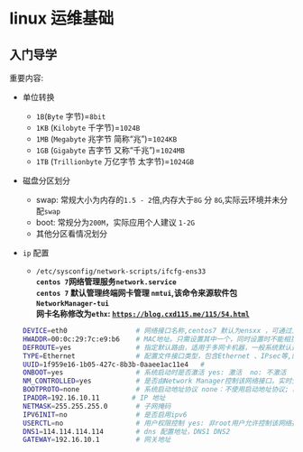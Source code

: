 # linux 运维基础 

## 入门导学
重要内容:  
- 单位转换  
    - `1B`(`Byte` 字节)=`8bit`  
    - `1KB` (`Kilobyte` 千字节)=`1024B`  
    - `1MB` (`Megabyte` 兆字节 简称“兆”)=`1024KB`  
    - `1GB` (`Gigabyte` 吉字节 又称“千兆”)=`1024MB`    
    - `1TB` (`Trillionbyte` 万亿字节 太字节)=`1024GB`  

- 磁盘分区划分  
    - swap: 常规大小为内存的`1.5 - 2`倍,内存大于`8G` 分 `8G`,实际云环境并未分配`swap`  
    - boot: 常规分为`200M`，实际应用个人建议 `1-2G`   
    - 其他分区看情况划分  

- `ip` 配置  
    - `/etc/sysconfig/network-scripts/ifcfg-ens33`  
    **`centos 7`网络管理服务`network.service`**  
    **`centos 7` 默认管理终端网卡管理 `nmtui`,该命令来源软件包`NetworkManager-tui`**   
    **网卡名称修改为`ethx`: [`https://blog.cxd115.me/115/54.html`](https://blog.cxd115.me/115/54.html)**  
    ```bash
    DEVICE=eth0                 # 网络接口名称,centos7 默认为ensxx ，可通过上诉方法修改为ethx 
    HWADDR=00:0c:29:7c:e9:b6    # MAC地址。只需设置其中一个，同时设置时不能相互冲突。
    DEFROUTE=yes                # 指定默认路由，适用于多网卡机器，一般系统默认选择eth0,被坑过一次，以后每次都必要设置设个参数  
    TYPE=Ethernet               # 配置文件接口类型，包含Ethernet 、IPsec等,网络接口为Ethernet  
    UUID=1f959e16-1b05-427c-8b3b-0aaee1ac11e4   # 
    ONBOOT=yes                  # 系统启动时是否激活 yes: 激活  no: 不激活
    NM_CONTROLLED=yes           # 是否由Network Manager控制该网络接口。实时生效，无需重启，一般建议设为no。(不过我没有遇到过这个问题产生的故障。) 
    BOOTPROTO=none              # 系统启动地址协议 none：不使用启动地址协议; bootp：BOOTP协议; dhcp：DHCP动态地址协议; static：静态地址协议
    IPADDR=192.16.10.11        # IP 地址
    NETMASK=255.255.255.0       # 子网掩码
    IPV6INIT=no                 # 是否启用ipv6 
    USERCTL=no                  # 用户权限控制 yes: 非root用户允许控制该网络接口 no: 非root不允许
    DNS1=114.114.114.114        # dns 配置地址，DNS1 DNS2        
    GATEWAY=192.16.10.1         # 网关地址  
    ```
